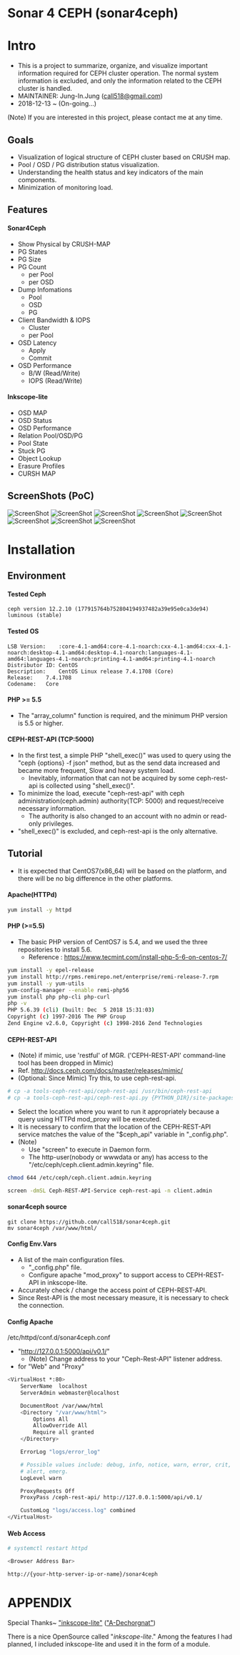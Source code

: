 Sonar 4 CEPH (sonar4ceph)
================================


Intro
================================

* This is a project to summarize, organize, and visualize important information required for CEPH cluster operation. The normal system information is excluded, and only the information related to the CEPH cluster is handled.
* MAINTAINER: Jung-In.Jung (call518@gmail.com)
* 2018-12-13 ~ (On-going...)

(Note) If you are interested in this project, please contact me at any time.

## Goals

* Visualization of logical structure of CEPH cluster based on CRUSH map.
* Pool / OSD / PG distribution status visualization.
* Understanding the health status and key indicators of the main components.
* Minimization of monitoring load.

## Features

#### Sonar4Ceph

* Show Physical by CRUSH-MAP
* PG States
* PG Size
* PG Count
  * per Pool
  * per OSD
* Dump Infomations
  * Pool
  * OSD
  * PG
* Client Bandwidth & IOPS
  * Cluster
  * per Pool
* OSD Latency
  * Apply
  * Commit
* OSD Performance
  * B/W (Read/Write)
  * IOPS (Read/Write)

#### Inkscope-lite

* OSD MAP
* OSD Status
* OSD Performance
* Relation Pool/OSD/PG
* Pool State
* Stuck PG
* Object Lookup
* Erasure Profiles
* CURSH MAP

## ScreenShots (PoC)

![ScreenShot](README/show-physical.png?raw=true)
![ScreenShot](README/cluster-bw.png?raw=true)
![ScreenShot](README/osd-latency-commit.png?raw=true)
![ScreenShot](README/showDistributionPGs.png?raw=true)
![ScreenShot](README/poolspgsosds.png?raw=true)
![ScreenShot](README/showPGCountByEachOSD.png?raw=true)
![ScreenShot](README/showPGCountByEachPool.png?raw=true)
![ScreenShot](README/showSizeOfPGs.png?raw=true)

Installation
================================

## Environment

#### Tested Ceph 

```
ceph version 12.2.10 (177915764b752804194937482a39e95e0ca3de94) luminous (stable)
```

#### Tested OS

```
LSB Version:	:core-4.1-amd64:core-4.1-noarch:cxx-4.1-amd64:cxx-4.1-noarch:desktop-4.1-amd64:desktop-4.1-noarch:languages-4.1-amd64:languages-4.1-noarch:printing-4.1-amd64:printing-4.1-noarch
Distributor ID:	CentOS
Description:	CentOS Linux release 7.4.1708 (Core) 
Release:	7.4.1708
Codename:	Core
```

#### PHP >= 5.5

* The "array_column" function is required, and the minimum PHP version is 5.5 or higher.


#### CEPH-REST-API (TCP:5000)

* In the first test, a simple PHP "shell_exec()" was used to query using the "ceph {options} -f json" method, but as the send data increased and became more frequent, Slow and heavy system load.
  * Inevitably, information that can not be acquired by some ceph-rest-api is collected using "shell_exec()".
* To minimize the load, execute "ceph-rest-api" with ceph administration(ceph.admin) authority(TCP: 5000) and request/receive necessary information.
  * The authority is also changed to an account with no admin or read-only privileges.
* "shell_exec()" is excluded, and ceph-rest-api is the only alternative.


## Tutorial

* It is expected that CentOS7(x86_64) will be based on the platform, and there will be no big difference in the other platforms.

#### Apache(HTTPd)

```bash
yum install -y httpd
```

#### PHP (>=5.5)

* The basic PHP version of CentOS7 is 5.4, and we used the three repositories to install 5.6.
  * Reference : https://www.tecmint.com/install-php-5-6-on-centos-7/

```bash
yum install -y epel-release
yum install http://rpms.remirepo.net/enterprise/remi-release-7.rpm
yum install -y yum-utils
yum-config-manager --enable remi-php56
yum install php php-cli php-curl
php -v
PHP 5.6.39 (cli) (built: Dec  5 2018 15:31:03) 
Copyright (c) 1997-2016 The PHP Group
Zend Engine v2.6.0, Copyright (c) 1998-2016 Zend Technologies
```

#### CEPH-REST-API

* (Note) if mimic, use 'restful' of MGR. ('CEPH-REST-API' command-line tool has been dropped in Mimic)
 * Ref. http://docs.ceph.com/docs/master/releases/mimic/
 * (Optional: Since Mimic) Try this, to use ceph-rest-api.
```bash
# cp -a tools-ceph-rest-api/ceph-rest-api /usr/bin/ceph-rest-api
# cp -a tools-ceph-rest-api/ceph-rest-api.py {PYTHON_DIR}/site-packages/ceph_rest_api.py
```

* Select the location where you want to run it appropriately because a query using HTTPd mod_proxy will be executed.
* It is necessary to confirm that the location of the CEPH-REST-API service matches the value of the "$ceph_api" variable in "_config.php".
* (Note)
  * Use "screen" to execute in Daemon form.
  * The http-user(nobody or wwwdata or any) has access to the "/etc/ceph/ceph.client.admin.keyring" file.

```bash
chmod 644 /etc/ceph/ceph.client.admin.keyring

screen -dmSL Ceph-REST-API-Service ceph-rest-api -n client.admin
```

#### sonar4ceph source

```
git clone https://github.com/call518/sonar4ceph.git
mv sonar4ceph /var/www/html/
```

#### Config Env.Vars

* A list of the main configuration files.
  * "_config.php" file.
  * Configure apache "mod_proxy" to support access to CEPH-REST-API in inkscope-lite.
* Accurately check / change the access point of CEPH-REST-API.
* Since Rest-API is the most necessary measure, it is necessary to check the connection.

#### Config Apache 

/etc/httpd/conf.d/sonar4ceph.conf

* "http://127.0.0.1:5000/api/v0.1/"
  * (Note) Change address to your "Ceph-Rest-API" listener address.
* for "Web" and "Proxy"


```bash
<VirtualHost *:80>
    ServerName  localhost
    ServerAdmin webmaster@localhost

    DocumentRoot /var/www/html
    <Directory "/var/www/html">
        Options All
        AllowOverride All
        Require all granted
    </Directory>

    ErrorLog "logs/error_log"

    # Possible values include: debug, info, notice, warn, error, crit,
    # alert, emerg.
    LogLevel warn

    ProxyRequests Off
    ProxyPass /ceph-rest-api/ http://127.0.0.1:5000/api/v0.1/

    CustomLog "logs/access.log" combined
</VirtualHost>
```

#### Web Access

```bash
# systemctl restart httpd

<Browser Address Bar>

http://{your-http-server-ip-or-name}/sonar4ceph
```

APPENDIX
================================

Special Thanks~ ["inkscope-lite"](https://github.com/A-Dechorgnat/inkscope-lite) (["A-Dechorgnat"](https://github.com/A-Dechorgnat/inkscope-lite/commits?author=A-Dechorgnat))

There is a nice OpenSource called "*inkscope-lite*." Among the features I had planned, I included inkscope-lite and used it in the form of a module.
